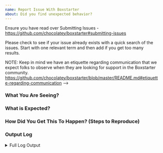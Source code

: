 ```yaml
---
name: Report Issue With Boxstarter
about: Did you find unexpected behavior?
---
```


Ensure you have read over Submitting Issues -
https://github.com/chocolatey/boxstarter#submitting-issues

Please check to see if your issue already exists with a quick search of the issues. Start with one relevant term and then add if you get too many results.

NOTE: Keep in mind we have an etiquette regarding communication that we expect folks to observe when they are looking for support in the Boxstarter community. https://github.com/chocolatey/boxstarter/blob/master/README.md#etiquette-regarding-communication
-->

### What You Are Seeing?

### What is Expected?

### How Did You Get This To Happen? (Steps to Reproduce)

### Output Log
<!--
When including the log information, please ensure you have run the command with --debug --verbose. It provides important information for determining an issue

- Make sure there is no sensitive data shared.
- We need ALL output, not just what you may believe is relevant.
- We need ALL OUTPUT (including the configuration information)
-->


<details>
<summary>Full Log Output</summary>

<p>

~~~sh
PLACE LOG CONTENT HERE IF LESS THAN FIFTY LINES between the `=====`, OR POST A LINK TO A GIST IF MORE THAN 50 LINES
~~~

</p>

</details>